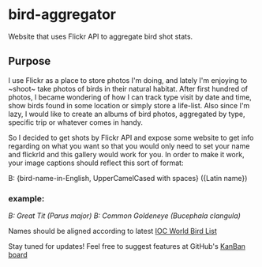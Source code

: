 # bird-aggregator
Website that uses Flickr API to aggregate bird shot stats.

## Purpose
I use Flickr as a place to store photos I'm doing, and lately I'm enjoying to ~shoot~ take photos of birds in their natural habitat.
After first hundred of photos, I became wondering of how I can track type visit by date and time, show birds found in some location or simply store a life-list.
Also since I'm lazy, I would like to create an albums of bird photos, aggregated by type, specific trip or whatever comes in handy.

So I decided to get shots by Flickr API and expose some website to get info regarding on what you want so that you would only need to set your name and flickrId and this gallery would work for you.
In order to make it work, your image captions should reflect this sort of format:

B: {bird-name-in-English, UpperCamelCased with spaces} ({Latin name})
### example:
_B: Great Tit (Parus major)_
_B: Common Goldeneye (Bucephala clangula)_

Names should be aligned according to latest [IOC World Bird List](http://www.worldbirdnames.org/)

Stay tuned for updates!
Feel free to suggest features at GitHub's [KanBan board](https://github.com/selfdeceited/bird-aggregator/projects/1)